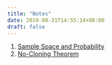```yaml
---
title: "Notes"
date: 2019-08-31T14:55:14+08:00
draft: false
---
```


1. [Sample Space and Probability](sampleSpace.pdf)
2. [No-Cloning Theorem](/notes/no_cloning.pdf)
